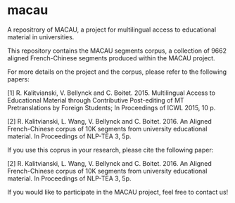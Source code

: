 # macau
A repositrory of MACAU, a project for multilingual access to educational material in universities.

This repository contains the MACAU segments corpus, a collection of 9662 aligned French-Chinese segments produced within the MACAU project. 

For more details on the project and the corpus, please refer to the following papers:

[1] R. Kalitvianski, V. Bellynck and C. Boitet. 2015. Multilingual Access to Educational Material through 
    Contributive Post-editing of MT Pretranslations by Foreign Students; In Proceedings of ICWL 2015, 10 p. 
    
[2] R. Kalitvianski, L. Wang, V. Bellynck and C. Boitet. 2016. An Aligned French-Chinese corpus of 10K segments 
    from university educational material. In Proceedings of NLP-TEA 3, 5p.

If you use this coprus in your research, please cite the following paper: 

[2] R. Kalitvianski, L. Wang, V. Bellynck and C. Boitet. 2016. An Aligned French-Chinese corpus of 10K segments 
    from university educational material. In Proceedings of NLP-TEA 3, 5p.
    
    
If you would like to participate in the MACAU project, feel free to contact us!
